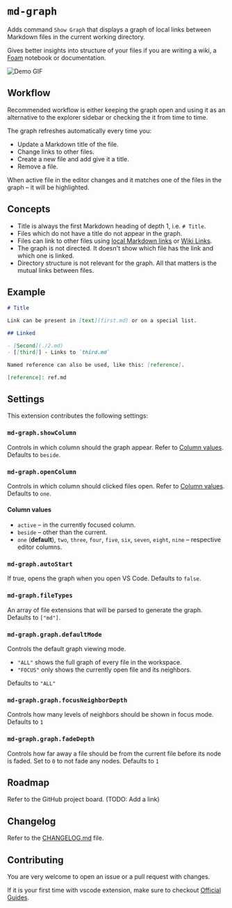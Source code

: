 # `md-graph`

Adds command `Show Graph` that displays a graph of local links between Markdown files in the current working directory.

Gives better insights into structure of your files if you are writing a wiki, a [Foam](https://foambubble.github.io/foam/) notebook or documentation.

![Demo GIF](demo.gif)

## Workflow

Recommended workflow is either keeping the graph open and using it as an alternative to the explorer sidebar or checking the it from time to time.

The graph refreshes automatically every time you:

- Update a Markdown title of the file.
- Change links to other files.
- Create a new file and add give it a title.
- Remove a file.

When active file in the editor changes and it matches one of the files in the graph – it will be highlighted.

## Concepts

- Title is always the first Markdown heading of depth 1, i.e. `# Title`.
- Files which do not have a title do not appear in the graph.
- Files can link to other files using [local Markdown links](docs/local-links.md) or [Wiki Links](docs/wiki-links.md).
- The graph is not directed. It doesn't show which file has the link and which one is linked.
- Directory structure is not relevant for the graph. All that matters is the mutual links between files.

## Example

```md
# Title

Link can be present in [text](first.md) or on a special list.

## Linked

- [Second](./2.md)
- [[third]] - Links to `third.md`

Named reference can also be used, like this: [reference].

[reference]: ref.md
```

## Settings

This extension contributes the following settings:

### `md-graph.showColumn`

Controls in which column should the graph appear. Refer to [Column values](####column-values). Defaults to `beside`.

### `md-graph.openColumn`

Controls in which column should clicked files open. Refer to [Column values](####column-values). Defaults to `one`.

#### Column values

- `active` – in the currently focused column.
- `beside` – other than the current.
- `one` (**default**), `two`, `three`, `four`, `five`, `six`, `seven`, `eight`, `nine` – respective editor columns.

### `md-graph.autoStart`

If true, opens the graph when you open VS Code. Defaults to `false`.

### `md-graph.fileTypes`

An array of file extensions that will be parsed to generate the graph. Defaults to `["md"]`.

### `md-graph.graph.defaultMode`

Controls the default graph viewing mode.

- `"ALL"` shows the full graph of every file in the workspace.
- `"FOCUS"` only shows the currently open file and its neighbors.

Defaults to `"ALL"`

### `md-graph.graph.focusNeighborDepth`

Controls how many levels of neighbors should be shown in focus mode. Defaults to `1`

### `md-graph.graph.fadeDepth`

Controls how far away a file should be from the current file before its node is faded. Set to `0` to not fade any nodes. Defaults to `1`

## Roadmap

Refer to the GitHub project board. (TODO: Add a link)

## Changelog

Refer to the [CHANGELOG.md](CHANGELOG.md) file.

## Contributing

You are very welcome to open an issue or a pull request with changes.

If it is your first time with vscode extension, make sure to checkout [Official Guides](https://code.visualstudio.com/api/get-started/your-first-extension).
